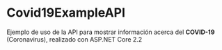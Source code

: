 # Covid19ExampleAPI
Ejemplo de uso de la API para mostrar información acerca del **COVID-19** (Coronavirus), realizado con ASP.NET Core 2.2
